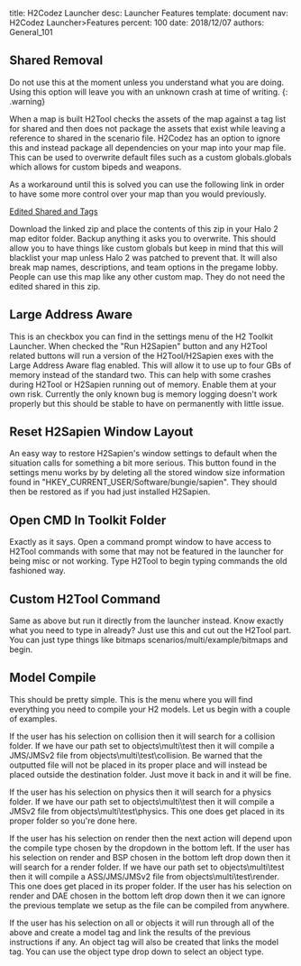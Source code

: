 title:      H2Codez Launcher
desc:       Launcher Features
template:   document
nav:        H2Codez Launcher>Features
percent:    100
date:       2018/12/07
authors:    General_101

## Shared Removal
Do not use this at the moment unless you understand what you are doing. Using this option will leave you with an unknown crash at time of writing.
{: .warning}

When a map is built H2Tool checks the assets of the map against a tag list for shared and then does not package the assets that exist while leaving a reference to shared in the scenario file. 
H2Codez has an option to ignore this and instead package all dependencies on your map into your map file. This can be used to overwrite default files such as a custom globals.globals which allows for custom bipeds and weapons. 

As a workaround until this is solved you can use the following link in order to have some more control over your map than you would previously.

[Edited Shared and Tags](https://mega.nz/#!05VQDSRK!_LbmTx7n1B1V7uUX77VMXxog4IDHYoJSVlf4Cypu19k)

Download the linked zip and place the contents of this zip in your Halo 2 map editor folder. Backup anything it asks you to overwrite. This should allow you to have things like custom globals but keep in mind that this will blacklist your map unless
Halo 2 was patched to prevent that. It will also break map names, descriptions, and team options in the pregame lobby. People can use this map like any other custom map. They do not need the edited shared in this zip.

## Large Address Aware
This is an checkbox you can find in the settings menu of the H2 Toolkit Launcher. When checked the "Run H2Sapien" button and any H2Tool related buttons will run a version of the H2Tool/H2Sapien exes with the Large Address Aware flag enabled.
This will allow it to use up to four GBs of memory instead of the standard two. This can help with some crashes during H2Tool or H2Sapien running out of memory. Enable them at your own risk. 
Currently the only known bug is memory logging doesn't work properly but this should be stable to have on permanently with little issue.

## Reset H2Sapien Window Layout
An easy way to restore H2Sapien's window settings to default when the situation calls for something a bit more serious. This button found in the settings menu works by by deleting all the stored window size information found in "HKEY_CURRENT_USER/Software/bungie/sapien".
They should then be restored as if you had just installed H2Sapien.

## Open CMD In Toolkit Folder
Exactly as it says. Open a command prompt window to have access to H2Tool commands with some that may not be featured in the launcher for being misc or not working. Type H2Tool to begin typing commands the old fashioned way.

## Custom H2Tool Command
Same as above but run it directly from the launcher instead. Know exactly what you need to type in already? Just use this and cut out the H2Tool part. You can just type things like bitmaps scenarios/multi/example/bitmaps and begin.

## Model Compile
This should be pretty simple. This is the menu where you will find everything you need to compile your H2 models. Let us begin with a couple of examples.
 
If the user has his selection on collision then it will search for a collision folder. If we have our path set to objects\multi\test then it will compile a JMS/JMSv2 file from objects\multi\test\collision.
Be warned that the outputted file will not be placed in its proper place and will instead be placed outside the destination folder. Just move it back in and it will be fine.
 
If the user has his selection on physics then it will search for a physics folder. If we have our path set to objects\multi\test then it will compile a JMSv2 file from objects\multi\test\physics. 
This one does get placed in its proper folder so you're done here.
 
If the user has his selection on render then the next action will depend upon the compile type chosen by the dropdown in the bottom left. If the user has his selection on render and BSP chosen in the bottom left drop down then it will search for a render folder.
If we have our path set to objects\multi\test then it will compile a ASS/JMS/JMSv2 file from objects\multi\test\render. This one does get placed in its proper folder. If the user has his selection on render and DAE chosen in the bottom left drop down then it we can ignore the previous template we setup as the file can be compiled from anywhere.
 
If the user has his selection on all or objects it will run through all of the above and create a model tag and link the results of the previous instructions if any. An object tag will also be created that links the model tag.
You can use the object type drop down to select an object type.